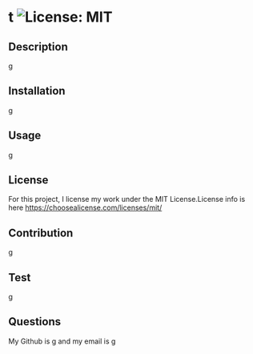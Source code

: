 # t ![License: MIT](https://img.shields.io/badge/License-MIT-yellow.svg)
  
## Description
g
## Installation
g
## Usage
g
## License
For this project, I license my work under the MIT License.License info is here https://choosealicense.com/licenses/mit/
## Contribution
g
## Test
g
## Questions
My Github is g and my email is g
